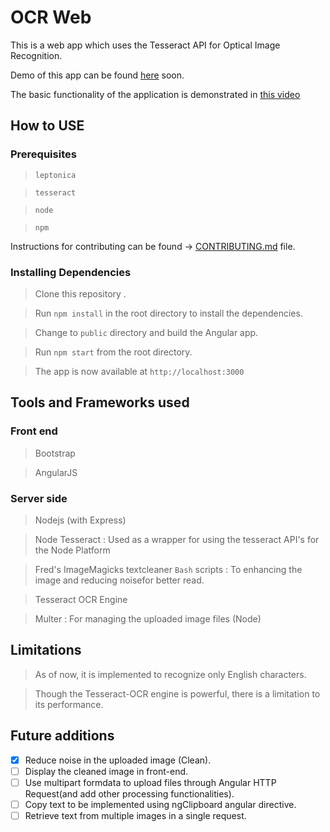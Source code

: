 # OCR Web
This is a web app which uses the Tesseract API for Optical Image Recognition.

Demo of this app can be found [here](https://ocrweb.herokuapp.com) soon.

The basic functionality of the application is demonstrated in [this video]()

## How to USE
### Prerequisites
> `leptonica`

> `tesseract`

> `node`

> `npm`

Instructions for contributing can be found -> [CONTRIBUTING.md](https://github.com/pvgupta24/OCR-Web-App/blob/master/CONTRIBUTING.md) file.

### Installing Dependencies
> Clone this repository .

> Run `npm install` in the root directory to install the dependencies.

> Change to `public` directory and build the Angular app.

> Run `npm start` from the root directory.

> The app is now available at `http://localhost:3000`

## Tools and Frameworks used
### Front end
> Bootstrap

> AngularJS

### Server side
> Nodejs (with Express)

> Node Tesseract : Used as a wrapper for using the tesseract API's for the Node Platform

> Fred's ImageMagicks textcleaner `Bash` scripts : To enhancing the image and reducing noisefor better read.

> Tesseract OCR Engine

> Multer : For managing the uploaded image files (Node)

## Limitations
> As of now, it is implemented to recognize only English characters.

> Though the Tesseract-OCR engine is powerful, there is a limitation to its performance.


## Future additions
- [x] Reduce noise in the uploaded image (Clean).
- [ ] Display the cleaned image in front-end.
- [ ] Use multipart formdata to upload files through Angular HTTP Request(and add other processing functionalities).
- [ ] Copy text to be implemented using ngClipboard angular directive.
- [ ] Retrieve text from multiple images in a single request.